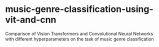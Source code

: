 # music-genre-classification-using-vit-and-cnn
Comparison of Vision Transformers and Convolutional Neural Networks with different hyperparameters on the task of music genre classification
